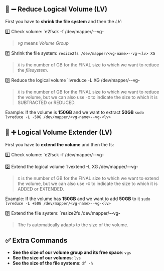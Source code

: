 ## 📌 ➖ Reduce Logical Volume (LV)

First you have to **shrink the file system** and then the *LV*:

1️⃣ Check volume: `e2fsck -f /dev/mapper/<vg-name>--vg-<lv>
> *vg* means *Volume Group*

2️⃣ Shrink the file system: `resize2fs /dev/mapper/<vg-name>--vg-<lv> XG`

>`X` is the number of GB for the FINAL size to which we want to reduce the *filesystem*.

3️⃣ Reduce the logical volume `lvreduce -L XG /dev/mapper/<vg-name>--vg-<lv>

> `X` is the number of GB for the FINAL size to which we want to reduce the volume, but we can also use `-X` to indicate the size to which it is SUBTRACTED or REDUCED.

Example: If the volume is **150GB** and we want to extract **50GB**
`sudo lvreduce -L -50G /dev/mapper/<vg-name>--vg-<lv>`

## 📌 ➕ Logical Volume Extender (LV)

First you have to **extend the volume** and then the fs:

1️⃣ Check volume: `e2fsck -f /dev/mapper/<vg-name>--vg-<lv>

2️⃣ Extend the logical volume `lvextend -L XG /dev/mapper/<vg-name>--vg-<lv>

> `X` is the number of GB for the FINAL size to which we want to extend the volume, but we can also use `+X` to indicate the size to which it is ADDED or EXTENDED.

Example: If the volume has **150GB** and we want to add **50GB** to it
`sudo lvreduce -L +50G /dev/mapper/<vg-name>--vg-<lv>`

3️⃣ Extend the file system: `resize2fs /dev/mapper/<vg-name>--vg-<lv>

>The fs automatically adapts to the size of the volume.

## ✅ Extra Commands

- **See the size of our volume group and its free space**: `vgs`
- **See the size of our volumes**: `lvs`
- **See the size of the file systems**: `df -h`
